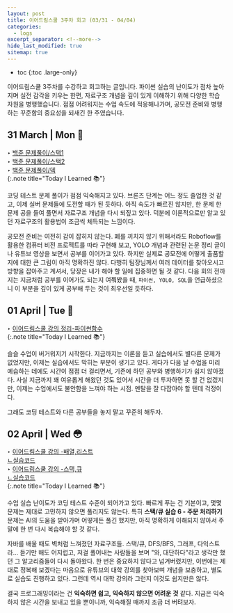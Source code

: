 ```yaml
---
layout: post
title: 이어드림스쿨 3주차 회고 (03/31 - 04/04)
categories: 
  - logs 
excerpt_separator: <!--more-->
hide_last_modified: true
sitemap: true
---
```


* toc
{:toc .large-only}

이어드림스쿨 3주차를 수강하고 회고하는 글입니다. 파이썬 실습의 난이도가 점차 높아지며 실전 감각을 키우는 한편, 자료구조 개념을 깊이 있게 이해하기 위해 다양한 학습 자원을 병행했습니다. 점점 어려워지는 수업 속도에 적응해나가며, 공모전 준비와 병행하는 꾸준함의 중요성을 되새긴 한 주였습니다.

<!--more-->
## 31 March | Mon 🙂

‣ [백준 문제풀이/스택1](/algorithm/challenges/2025-03-31-02Boj1874/) <br>‣ [백준 문제풀이/스택2](/algorithm/challenges/2025-03-31-01Boj4949/) <br>‣ [백준 문제풀이/덱](/algorithm/challenges/2025-03-30-02Boj2164/) <br>
{:.note title="Today I Learned 📚"}

코딩 테스트 문제 풀이가 점점 익숙해지고 있다. 브론즈 단계는 어느 정도 졸업한 것 같고, 이제 실버 문제들에 도전할 때가 된 듯하다. 아직 속도가 빠르진 않지만, 한 문제 한 문제 공을 들여 풀면서 자료구조 개념을 다시 되짚고 있다. 덕분에 이론적으로만 알고 있던 자료구조의 활용법이 조금씩 체득되는 느낌이다.

공모전 준비는 여전히 감이 잡히지 않는다. 폐를 끼치지 않기 위해서라도 Roboflow를 활용한 컴퓨터 비전 프로젝트를 따라 구현해 보고, YOLO 개념과 관련된 논문 정리 글이나 유튜브 영상을 보면서 공부를 이어가고 있다. 하지만 실제로 공모전에 어떻게 출품할지에 대한 큰 그림이 아직 명확하진 않다. 다행히 팀장님께서 여러 데이터를 찾아오시고 방향을 잡아주고 계셔서, 당장은 내가 해야 할 일에 집중하면 될 것 같다. 다음 회의 전까지는 지금처럼 공부를 이어가도 되는지 여쭤봤을 때, `파이썬, YOLO, SQL`을 언급하셨으니 이 부분을 깊이 있게 공부해 두는 것이 최우선일 듯하다.

## 01 April | Tue 🤔

‣ [이어드림스쿨 강의 정리-파이썬함수](/development/python/2025-04-01-python-클로저/)<br>
{:.note title="Today I Learned 📚"}

슬슬 수업이 버거워지기 시작한다. 지금까지는 이론을 듣고 실습에서도 별다른 문제가 없었지만, 이제는 실습에서도 막히는 부분이 생기고 있다. 게다가 다음 날 수업을 미리 예습하는 데에도 시간이 점점 더 걸리면서, 기존에 하던 공부와 병행하기가 쉽지 않아졌다. 사실 지금까지 꽤 여유롭게 해왔던 것도 있어서 시간을 더 투자하면 못 할 건 없겠지만, 이제는 수업에서도 불안함을 느껴야 하는 시점. 멘탈을 잘 다잡아야 할 텐데 걱정이다.

그래도 코딩 테스트와 다른 공부들을 놓지 말고 꾸준히 해두자.

## 02 April | Wed 😳

‣ [이어드림스쿨 강의 -배열,리스트](/algorithm/2025-04-02-01배열리스트/)<br>[ㄴ실습코드](https://github.com/devyzz/yeardream-python/tree/main/250402%20%EB%B0%B0%EC%97%B4_%EB%A6%AC%EC%8A%A4%ED%8A%B8%20%EC%8B%A4%EC%8A%B5)<br>‣ [이어드림스쿨 강의 -스택,큐](/algorithm/2025-04-02-02스택큐/)<br>[ㄴ실습코드](https://github.com/devyzz/yeardream-python/tree/main/250402%20%EC%8A%A4%ED%83%9D_%ED%81%90%20%EC%8B%A4%EC%8A%B5)<br>
{:.note title="Today I Learned 📚"}

수업 실습 난이도가 코딩 테스트 수준이 되어가고 있다. 빠르게 푸는 건 기본이고, 몇몇 문제는 제대로 고민하지 않으면 풀리지도 않는다. 특히 **스택/큐 실습 6 - 주문 처리하기** 문제는 AI의 도움을 받아가며 어떻게든 풀긴 했지만, 아직 명확하게 이해되지 않아서 주말에 한 번 다시 복습해야 할 것 같다.

자바를 배울 때도 벽처럼 느껴졌던 자료구조들. 스택/큐, DFS/BFS, 그래프, 다익스트라... 듣기만 해도 어지럽고, 저걸 풀어내는 사람들을 보며 "와, 대단하다"라고 생각만 했던 그 알고리즘들이 다시 돌아왔다. 한 번은 중요하지 않다고 넘겨버렸지만, 이번에는 제대로 정복해 보겠다는 마음으로 유튜브의 대학 강의를 찾아보며 개념을 보충하고, 별도로 실습도 진행하고 있다. 그런데 역시 대학 강의라 그런지 이것도 쉽지만은 않다.

결국 프로그래밍이라는 건 **익숙하면 쉽고, 익숙하지 않으면 어려운 것** 같다. 지금은 익숙하지 않은 시간을 보내고 있을 뿐이니까, 익숙해질 때까지 조금 더 버텨보자.

